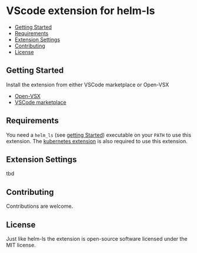 # VScode extension for helm-ls

<!-- vim-markdown-toc GFM -->

* [Getting Started](#getting-started)
* [Requirements](#requirements)
* [Extension Settings](#extension-settings)
* [Contributing](#contributing)
* [License](#license)

<!-- vim-markdown-toc -->

## Getting Started
Install the extension from either VSCode marketplace or Open-VSX

- [Open-VSX](https://open-vsx.org/extension/helm-ls/helm-ls)
- [VSCode marketplace](https://marketplace.visualstudio.com/items?itemName=helm-ls.helm-ls)

## Requirements

You need a `helm_ls` (see [getting Started](https://github.com/mrjosh/helm-ls/#getting-started)) executable on your `PATH` to use this extension.
The [kubernetes extension](https://github.com/vscode-kubernetes-tools/vscode-kubernetes-tools) is also required to use this extension.

## Extension Settings

tbd

## Contributing

Contributions are welcome.

## License

Just like helm-ls the extension is open-source software licensed under the MIT license.
